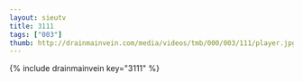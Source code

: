 ```yaml
--- 
layout: sieutv
title: 3111
tags: ["003"]
thumb: http://drainmainvein.com/media/videos/tmb/000/003/111/player.jpg
---
```

{% include drainmainvein key="3111" %} 
